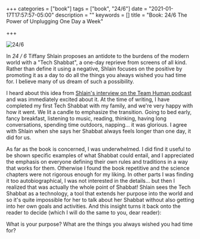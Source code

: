 +++
categories = ["book"]
tags = ["book", "24/6"]
date = "2021-01-17T17:57:57-05:00"
description = ""
keywords = []
title = "Book: 24/6 The Power of Unplugging One Day a Week"

+++

![24/6](/images/24-6.jpg)

In _24 / 6_ Tiffany Shlain proposes an antidote to the burdens of the modern world with a "Tech Shabbat", a one-day reprieve from screens of all kind. Rather than define it using a negative, Shlain focuses on the positive by promoting it as a day to do all the things you always wished you had time for. I believe many of us dream of such a possibility.

I heard about this idea from [Shlain's interview on the Team Human podcast](https://www.teamhuman.fm/episodes/ep-139-tiffany-shlain-unplugging-one-day-a-week-tribute-to-paul-krassner) and was immediately excited about it. At the time of writing, I have completed my first Tech Shabbat with my family, and we're very happy with how it went. We lit a candle to emphasize the transition. Going to bed early, fancy breakfast, listening to music, reading, thinking, having long conversations, spending time outdoors, napping... it was glorious. I agree with Shlain when she says her Shabbat always feels longer than one day, it did for us.

As far as the book is concerned, I was underwhelmed. I did find it useful to be shown specific examples of what Shabbat could entail, and I appreciated the emphasis on everyone defining their own rules and traditions in a way that works for them. Otherwise I found the book repetitive and the science chapters were not rigorous enough for my liking. In other parts I was finding it too autobiographical, I was not interested in the details... but then I realized that was actually the whole point of Shabbat! Shlain sees the Tech Shabbat as a technology, a tool that extends her purpose into the world and so it's quite impossible for her to talk about her Shabbat without also getting into her own goals and activities. And this insight turns it back onto the reader to decide (which I will do the same to you, dear reader): 

What is your purpose? What are the things you always wished you had time for?

